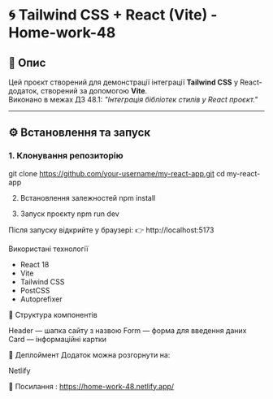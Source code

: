 # 🌀 Tailwind CSS + React (Vite) - Home-work-48

## 📖 Опис
Цей проєкт створений для демонстрації інтеграції **Tailwind CSS** у React-додаток, створений за допомогою **Vite**.  
Виконано в межах ДЗ 48.1: *"Інтеграція бібліотек стилів у React проєкт."*

---

## ⚙️ Встановлення та запуск

### 1. Клонування репозиторію
git clone https://github.com/your-username/my-react-app.git
cd my-react-app

2. Встановлення залежностей
npm install

4. Запуск проєкту
npm run dev

Після запуску відкрийте у браузері:
👉 http://localhost:5173

Використані технології
* React 18
* Vite
* Tailwind CSS
* PostCSS
* Autoprefixer

🧱 Структура компонентів

Header — шапка сайту з назвою
Form — форма для введення даних
Card — інформаційні картки

🚀 Деплоймент
Додаток можна розгорнути на:

Netlify

🔗 Посилання : https://home-work-48.netlify.app/
